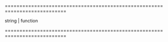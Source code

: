 <!--**
/*-------------------------------------------
    Auto-generated file. Do not modify.
-------------------------------------------

**-->
===========================================================================
<!--type-->string | function<!--/type-->
===========================================================================

<!--shortDescription-->

<!--/shortDescription-->

<!--fullDescription-->

<!--/fullDescription-->